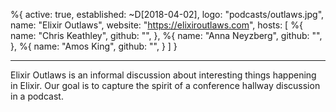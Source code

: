 %{
  active: true,
  established: ~D[2018-04-02],
  logo: "podcasts/outlaws.jpg",
  name: "Elixir Outlaws",
  website: "https://elixiroutlaws.com",
  hosts: [
    %{
      name: "Chris Keathley",
      github: "",
    },
    %{
      name: "Anna Neyzberg",
      github: "",
    },
    %{
      name: "Amos King",
      github: "",
    }
  ]
}

---

Elixir Outlaws is an informal discussion about interesting things happening in Elixir. Our goal is to capture the spirit of a conference hallway discussion in a podcast.
